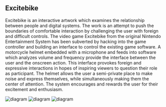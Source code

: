## Excitebike ##

Excitebike is an interactive artwork which examines the relationship between people and digital systems. The work is an attempt to push the boundaries of comfortable interaction by challenging the user with foreign and difficult controls. The video game Excitebike from the original Nintendo Entertainment System has been subverted by hacking into the game controller and building an interface to control the existing game software. A motorcycle helmet embedded with a microphone and feeds into software which analyzes volume and frequency provide the interface between the user and the onscreen action. This interface provokes foreign and expressive interactions in hopes of inspiring viewers to question their role as participant. The helmet allows the user a semi-private place to make noise and express themselves, while simultaneously making them the center of attention. The system encourages and rewards the user for their excitement and enthusiasm.

![diagram](https://raw.github.com/MatthewRuby/Excitebike/master/diagram.png "Excitebike Wiring Diagram")
![diagram](https://raw.github.com/MatthewRuby/Excitebike/master/detail.jpg "Excitebike Wiring Detail")
![diagram](https://raw.github.com/MatthewRuby/Excitebike/master/overview.jpg "Excitebike System Overview")